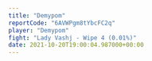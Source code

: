 ```yaml
---
title: "Demypom"
reportCode: "6AVWPgm8tYbcFC2q"
player: "Demypom"
fight: "Lady Vashj - Wipe 4 (0.01%)"
date: 2021-10-20T19:00:04.987000+00:00
---
```

